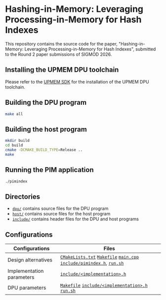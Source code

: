# Hashing-in-Memory: Leveraging Processing-in-Memory for Hash Indexes

This repository contains the source code for the paper, "Hashing-in-Memory: Leveraging Processing-in-Memory for Hash Indexes", submitted to the Round 2 paper submissions of SIGMOD 2026.


## Installing the UPMEM DPU toolchain

Please refer to the [UPMEM SDK](https://sdk.upmem.com/) for the installation of the UPMEM DPU toolchain.


## Building the DPU program
```bash
make all
```

## Building the host program
```bash
mkdir build
cd build
cmake -DCMAKE_BUILD_TYPE=Release ..
make
```

## Running the PIM application
```bash
./pimindex
```

## Directories

* [`dpu/`](./dpu) contains source files for the DPU program
* [`host/`](./host) contains source files for the host program
* [`include/`](./include) contains header files for the DPU and host programs


## Configurations

| Configurations | Files |
| --- | --- |
| Design alternatives | [`CMakeLists.txt`](./CMakeLists.txt) [`Makefile`](./Makefile) [`main.cpp`](./main.cpp) [`include/pimindex.h`](./include/pimindex.h), [`run.sh`](./run.sh) |
| Implementation parameters | [`include/<implementation>.h`](./include/) |
| DPU parameters | [`Makefile`](./Makefile) [`include/<implementation>.h`](./include/) [`run.sh`](./run.sh) |
